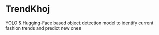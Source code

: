 # TrendKhoj
YOLO &amp; Hugging-Face based object detection model to identify current fashion trends and predict new ones 
